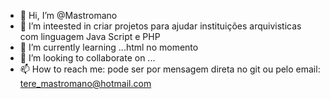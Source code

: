 - 👋 Hi, I’m @Mastromano
- 👀 I’m inteested in criar projetos para ajudar instituições arquivisticas com linguagem Java Script e PHP 
- 🌱 I’m currently learning ...html no momento
- 💞️ I’m looking to collaborate on ...
- 📫 How to reach me: pode ser por mensagem direta no git ou pelo email: tere_mastromano@hotmail.com

<!---
Mastrormano/Mastrormano is a ✨ special ✨ repository because its `README.md` (this file) appears on your GitHub profile.
You can click the Preview link to take a look at your changes.
--->
